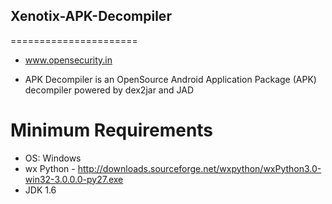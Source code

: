 ## Xenotix-APK-Decompiler
======================
- www.opensecurity.in

- APK Decompiler is an OpenSource Android Application Package (APK) decompiler powered by dex2jar and JAD

# Minimum Requirements

- OS: Windows
- wx Python - http://downloads.sourceforge.net/wxpython/wxPython3.0-win32-3.0.0.0-py27.exe
- JDK 1.6
